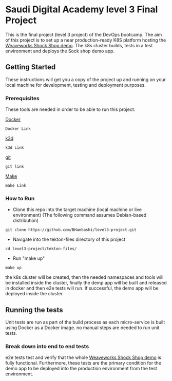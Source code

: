 # Saudi Digital Academy level 3 Final Project

This is the final project (level 3 project) of the DevOps bootcamp. The aim of this project is to set up a near production-ready K8S platform hosting the [Weaveworks Shock Shop demo](https://github.com/microservices-demo). The k8s cluster builds, tests in a test environment and deploys the Sock shop demo app.


## Getting Started

These instructions will get you a copy of the project up and running on your local machine for development, testing and deployment purposes.

### Prerequisites

These tools are needed in order to be able to run this project.

[Docker](https://www.docker.com/get-started)
```
Docker Link
```
[k3d](https://k3d.io/)
```
k3d Link
```
[git](https://git-scm.com/book/en/v2/Getting-Started-Installing-Git/)
```
git link
```
[Make](https://www.gnu.org/software/make/)
```
make Link
```

### How to Run
- Clone this repo into the target machine (local machine or live environment) (The following command assumes Debian-based distribution)
```
git clone https://github.com/BHanbashi/level3-project.git
```
- Navigate into the tekton-files directory of this project
```
cd level3-project/tekton-files/
```
- Run "make up"
```
make up
```

the k8s cluster will be created, then the needed namespaces and tools will be installed inside the cluster, finally the demp app will be built and released in docker and then e2e tests will run. If successful, the demo app will be deployed inside the cluster.

## Running the tests

Unit tests are run as part of the build process as each micro-service is built using Docker as a Docker image. no manual steps are needed to run unit tests.

### Break down into end to end tests

e2e tests test and verify that the whole [Weaveworks Shock Shop demo](https://github.com/microservices-demo) is fully functional. Furthermore, these tests are the primary condition for the demo app to be deployed into the production environment from the test environment.
